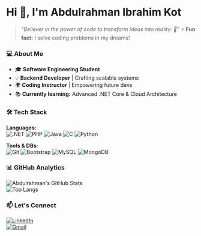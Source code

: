 # Hi 👋, I'm Abdulrahman Ibrahim Kot  

> *"Believer in the power of code to transform ideas into reality. 🚀"*
> ⚡ **Fun fact:** I solve coding problems in my dreams!  

### 💻 **About Me**  
- 🎓 **Software Engineering Student**  
- 💡 **Backend Developer** | Crafting scalable systems  
- 🌍 **Coding Instructor** | Empowering future devs  
- 📚 **Currently learning:** Advanced .NET Core & Cloud Architecture  

### 🛠 **Tech Stack**  
**Languages:**  
![.NET](https://img.shields.io/badge/.NET-512BD4?style=for-the-badge&logo=dotnet&logoColor=white)
![PHP](https://img.shields.io/badge/PHP-777BB4?style=for-the-badge&logo=php&logoColor=white)
![Java](https://img.shields.io/badge/Java-ED8B00?style=for-the-badge&logo=openjdk&logoColor=white)
![C](https://img.shields.io/badge/C-00599C?style=for-the-badge&logo=c&logoColor=white)
![Python](https://img.shields.io/badge/Python-3776AB?style=for-the-badge&logo=python&logoColor=white)

**Tools & DBs:**  
![Git](https://img.shields.io/badge/Git-F05032?style=for-the-badge&logo=git&logoColor=white)
![Bootstrap](https://img.shields.io/badge/Bootstrap-7952B3?style=for-the-badge&logo=bootstrap&logoColor=white)
![MySQL](https://img.shields.io/badge/MySQL-4479A1?style=for-the-badge&logo=mysql&logoColor=white)
![MongoDB](https://img.shields.io/badge/MongoDB-47A248?style=for-the-badge&logo=mongodb&logoColor=white)

### 📊 **GitHub Analytics**  
![Abdulrahman's GitHub Stats](https://github-readme-stats.vercel.app/api?username=Abdelruhman-elkot&show_icons=true&theme=radical)  
![Top Langs](https://github-readme-stats.vercel.app/api/top-langs/?username=Abdelruhman-elkot&layout=compact&theme=radical) 

### 📫 **Let's Connect**  
[![LinkedIn](https://img.shields.io/badge/LinkedIn-0077B5?style=for-the-badge&logo=linkedin&logoColor=white)](https://www.linkedin.com/in/abdelrahman-ibrahim-kot-a82099215/)  
[![Gmail](https://img.shields.io/badge/Gmail-D14836?style=for-the-badge&logo=gmail&logoColor=white)](3bdo3lkot@gmail.com) 
